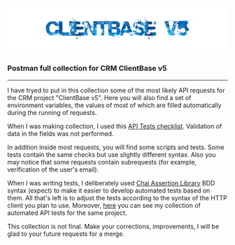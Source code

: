 [![Header](https://github.com/Sanzhanov/Postman-full-collection-for-CRM-ClientBase-v5/blob/main/assets/header.png)](https://clientbase.us/v5)

### Postman full collection for CRM ClientBase v5
---

I have tryed to put in this collection some of the most likely API requests for the CRM project "ClientBase v5". Here you will also find a set of environment variables, the values ​​of most of which are filled automatically during the running of requests.

When I was making collection, I used this <a rel="checklist" href="https://github.com/Sanzhanov/API-Tests-Check-List">API Tests checklist</a>. Validation of data in the fields was not performed.

In addition inside most requests, you will find some scripts and tests. Some tests contain the same checks but use slightly different syntax. Also you may notice that some requests contain subrequests (for example, verification of the user's email).

When I was writing tests, I deliberately used <a rel="Chai" href="https://www.chaijs.com/api/bdd/">Chai Assertion Library</a> BDD syntax (expect) to make it easier to develop automated tests based on them. All that's left is to adjust the tests according to the syntax of the HTTP client you plan to use. Moreover, <a rel="checklist" href="https://github.com/Sanzhanov/API-Automation-Tests-for-CRM-ClientBase-v5">here</a> you can see my collection of automated API tests for the same project.

This collection is not final. Make your corrections, improvements, I will be glad to your future requests for a merge.
